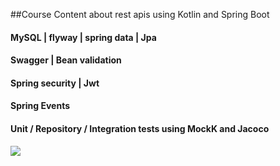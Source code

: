 ##Course Content about rest apis using Kotlin and Spring Boot

#### MySQL | flyway | spring data | Jpa
#### Swagger | Bean validation
#### Spring security | Jwt
#### Spring Events
#### Unit / Repository / Integration tests using MockK and Jacoco

![](../../../../../Downloads/spring_kotlin.jpg)
